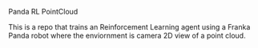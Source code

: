 Panda RL PointCloud

This is a repo that trains an Reinforcement Learning agent using a Franka Panda robot where the enviornment is camera 2D view of a point cloud.
